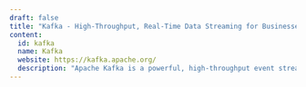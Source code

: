 ```yaml
---
draft: false
title: "Kafka - High-Throughput, Real-Time Data Streaming for Businesses"
content:
  id: kafka
  name: Kafka
  website: https://kafka.apache.org/
  description: "Apache Kafka is a powerful, high-throughput event streaming platform used to build real-time data pipelines and applications for businesses, with support for data storage, processing, and analysis."
---
```

